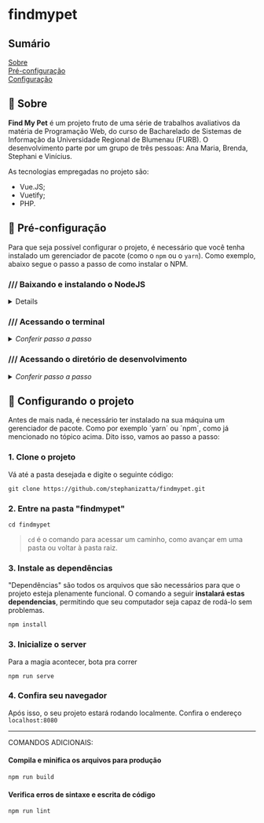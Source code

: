# findmypet

## Sumário

 <a href="#sobre">Sobre</a><br>
 <a href="#pre">Pré-configuração</a><br>
 <a href="#config">Configuração</a> <br>

<a name="sobre"/>

## :hatching_chick: Sobre

**Find My Pet** é um projeto fruto de uma série de trabalhos avaliativos da matéria de Programação Web, do curso de Bacharelado de Sistemas de Informação da Universidade Regional de Blumenau (FURB). O desenvolvimento parte por um grupo de três pessoas: Ana Maria, Brenda, Stephani e Vinícius.

As tecnologias empregadas no projeto são:
- Vue.JS;
- Vuetify;
- PHP.
 
<a name="pre"/>

## :baby_chick: Pré-configuração

Para que seja possível configurar o projeto, é necessário que você tenha instalado um gerenciador de pacote (como o `npm` ou o `yarn`).
Como exemplo, abaixo segue o passo a passo de como instalar o NPM.


### /// Baixando e instalando o NodeJS

<details>
<summary> Conferir passo a passo </summary>
 
1. Pelo navegador, acesse o site https://nodejs.org/en/
2. Na página, clique no botão de instalação do LTS. Um arquivo será baixado;
3. Após baixado, execute o arquivo de instalação;
4. Faça a instalação normal/recomendada.
 
</details>
 
### /// Acessando o terminal

<details>
<summary> <i>Conferir passo a passo</i> </summary>
 
1. No Windows, abra o menu Iniciar;
2. Em seguida, pesquise pelo terminal de sua preferência. Para este exemplo, utilizaremos o **Windows PowerShell**. Procure por ele;
> Você também pode utilizar outro terminal, como o Windows Terminal, disponível na Microsoft Store gratuitamente.
3. Com o botão direito do mouse, clique sobre o programa;
4. Dentre as opções, escolha "**Executar como administrador**";
5. Caso seja exibido um alerta de segurança, clique em "**Sim**".

</details>
 
### /// Acessando o diretório de desenvolvimento

<details>
<summary> <i>Conferir passo a passo</i> </summary>
 
Agora você precisa acessar o local onde estará seu repositório. Para este exemplo, vamos assumir que o *PowerShell* iniciou o terminal em `C:/Users/Usuario` e queremos chegar até `C:/Code`.

#### Forma menos otimizada
1. Na janela que se abrir, digite `cd ..`
> Isso fará com que você regresse uma pasta, de `C:/Users/Usuario` para `C:/Users`
2. Em seguida, digite novamente `cd ..`
> Agora você regrediu para a pasta `C:`
3. Agora é necessário acessar a pasta `Code`. Portanto, digite `cd Code`

Pronto. A pasta foi acessada com sucesso.
> Precisa criar uma pasta e gostaria de fazê-lo pelo terminal? Digite o código `mkdir NomeDaPastaAqui` e, em seguida, `cd NomeDaPastaAqui` para acessá-la.

#### Forma rápida
1. Na janela que se abrir, digite o comando `cd ../../Code`

</details>
 
<a name="config"/>

## :chicken: Configurando o projeto
Antes de mais nada, é necessário ter instalado na sua máquina um gerenciador de pacote. Como por exemplo ´yarn´ ou ´npm´, como já mencionado no tópico acima.
Dito isso, vamos ao passo a passo:

### 1. Clone o projeto
Vá até a pasta desejada e digite o seguinte código:
```
git clone https://github.com/stephanizatta/findmypet.git
```

### 2. Entre na pasta "findmypet"
```
cd findmypet
```
> `cd` é o comando para acessar um caminho, como avançar em uma pasta ou voltar à pasta raiz.

### 3. Instale as dependências
"Dependências" são todos os arquivos que são necessários para que o projeto esteja plenamente funcional.
O comando a seguir **instalará estas dependencias**, permitindo que seu computador seja capaz de rodá-lo sem problemas.
```
npm install
```

### 3. Inicialize o server
Para a magia acontecer, bota pra correr
```
npm run serve
```

### 4. Confira seu navegador
Após isso, o seu projeto estará rodando localmente. Confira o endereço `localhost:8080`

___

COMANDOS ADICIONAIS:

#### Compila e minifica os arquivos para produção
```
npm run build
```

#### Verifica erros de sintaxe e escrita de código
```
npm run lint
```
